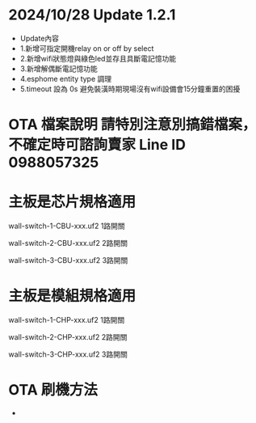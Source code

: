 # 2024/10/28 Update 1.2.1
  - Update內容
  - 1.新增可指定開機relay on or off by select
  - 2.新增wifi狀態燈與綠色led並存且具斷電記憶功能
  - 3.新增解偶斷電記憶功能
  - 4.esphome entity type 調理
  - 5.timeout 設為 0s 避免裝潢時期現場沒有wifi設備會15分鐘重置的困擾

# OTA 檔案說明 請特別注意別搞錯檔案，不確定時可諮詢賣家   Line ID 0988057325

# 主板是芯片規格適用 

wall-switch-1-CBU-xxx.uf2  1路開關

wall-switch-2-CBU-xxx.uf2  2路開關

wall-switch-3-CBU-xxx.uf2  3路開關


# 主板是模組規格適用

wall-switch-1-CHP-xxx.uf2   1路開關

wall-switch-2-CHP-xxx.uf2   2路開關

wall-switch-3-CHP-xxx.uf2   3路開關

# OTA 刷機方法
- 
